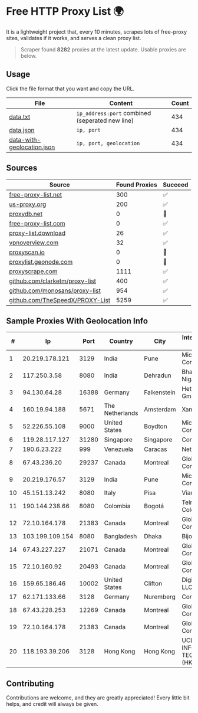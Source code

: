 
# Free HTTP Proxy List 🌍

It is a lightweight project that, every 10 minutes, scrapes lots of free-proxy sites, validates if it works, and serves a clean proxy list.


> Scraper found **8282** proxies at the latest update. Usable proxies are below.

## Usage

Click the file format that you want and copy the URL.


|File|Content|Count|
|----|-------|-----|
|[data.txt](https://raw.githubusercontent.com/themiralay/Proxy-List-World/master/data.txt)|`ip_address:port` combined (seperated new line)|434|
|[data.json](https://raw.githubusercontent.com/themiralay/Proxy-List-World/master/data.json)|`ip, port`|434|
|[data-with-geolocation.json](https://raw.githubusercontent.com/themiralay/Proxy-List-World/master/data-with-geolocation.json)|`ip, port, geolocation`|434|

## Sources

|Source|Found Proxies|Succeed|
|------|-------------|-------|
|[free-proxy-list.net](https://free-proxy-list.net)|300|✅|
|[us-proxy.org](https://www.us-proxy.org)|200|✅|
|[proxydb.net](http://proxydb.net)|0|🚫|
|[free-proxy-list.com](https://free-proxy-list.com/?page=&port=&type%5B%5D=http&type%5B%5D=https&up_time=0&search=Search)|0|✅|
|[proxy-list.download](https://www.proxy-list.download/HTTP)|26|✅|
|[vpnoverview.com](https://vpnoverview.com/privacy/anonymous-browsing/free-proxy-servers)|32|✅|
|[proxyscan.io](https://www.proxyscan.io)|0|🚫|
|[proxylist.geonode.com](https://proxylist.geonode.com/api/proxy-list?limit=300&page=1&sort_by=lastChecked&sort_type=desc&protocols=http,https)|0|🚫|
|[proxyscrape.com](https://api.proxyscrape.com/v2/?request=displayproxies&protocol=http&timeout=10000&country=all&ssl=all&anonymity=all)|1111|✅|
|[github.com/clarketm/proxy-list](https://raw.githubusercontent.com/clarketm/proxy-list/master/proxy-list-raw.txt)|400|✅|
|[github.com/monosans/proxy-list](https://raw.githubusercontent.com/monosans/proxy-list/main/proxies/http.txt)|954|✅|
|[github.com/TheSpeedX/PROXY-List](https://raw.githubusercontent.com/TheSpeedX/PROXY-List/master/http.txt)|5259|✅|


## Sample Proxies With Geolocation Info

|#|Ip|Port|Country|City|Internet Service Provider|
|-|--|----|-------|----|-------------------------|
|1|20.219.178.121|3129|India|Pune|Microsoft Corporation|
|2|117.250.3.58|8080|India|Dehradun|Bharat Sanchar Nigam Ltd|
|3|94.130.64.28|16388|Germany|Falkenstein|Hetzner Online GmbH|
|4|160.19.94.188|5671|The Netherlands|Amsterdam|Xantho UAB|
|5|52.226.55.108|9000|United States|Boydton|Microsoft Corporation|
|6|119.28.117.127|31280|Singapore|Singapore|ComsenzNet|
|7|190.6.23.222|999|Venezuela|Caracas|Net Uno|
|8|67.43.236.20|29237|Canada|Montreal|GloboTech Communications|
|9|20.219.176.57|3129|India|Pune|Microsoft Corporation|
|10|45.151.13.242|8080|Italy|Pisa|Vianova spa|
|11|190.144.238.66|8080|Colombia|Bogotá|Telmex Colombia S.A.|
|12|72.10.164.178|21383|Canada|Montreal|GloboTech Communications|
|13|103.199.109.154|8080|Bangladesh|Dhaka|Bijoy Online Ltd|
|14|67.43.227.227|21071|Canada|Montreal|GloboTech Communications|
|15|72.10.160.92|20493|Canada|Montreal|GloboTech Communications|
|16|159.65.186.46|10002|United States|Clifton|DigitalOcean, LLC|
|17|62.171.133.66|3128|Germany|Nuremberg|Contabo GmbH|
|18|67.43.228.253|12269|Canada|Montreal|GloboTech Communications|
|19|72.10.164.178|21383|Canada|Montreal|GloboTech Communications|
|20|118.193.39.206|3128|Hong Kong|Hong Kong|UCLOUD INFORMATION TECHNOLOGY (HK) LIMITED|



## Contributing

Contributions are welcome, and they are greatly appreciated! Every
little bit helps, and credit will always be given.

